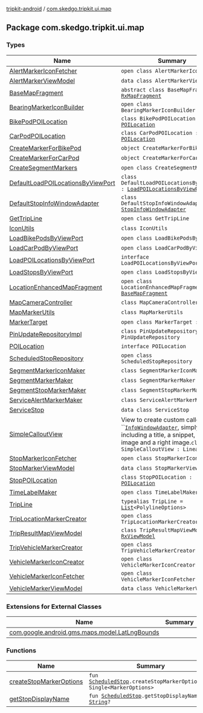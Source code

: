 [tripkit-android](../index.md) / [com.skedgo.tripkit.ui.map](./index.md)

## Package com.skedgo.tripkit.ui.map

### Types

| Name | Summary |
|---|---|
| [AlertMarkerIconFetcher](-alert-marker-icon-fetcher/index.md) | `open class AlertMarkerIconFetcher` |
| [AlertMarkerViewModel](-alert-marker-view-model/index.md) | `data class AlertMarkerViewModel` |
| [BaseMapFragment](-base-map-fragment/index.md) | `abstract class BaseMapFragment : `[`RxMapFragment`](../com.skedgo.tripkit.ui.core.rxlifecyclecomponents/-rx-map-fragment/index.md) |
| [BearingMarkerIconBuilder](-bearing-marker-icon-builder/index.md) | `open class BearingMarkerIconBuilder` |
| [BikePodPOILocation](-bike-pod-p-o-i-location/index.md) | `class BikePodPOILocation : `[`POILocation`](-p-o-i-location/index.md) |
| [CarPodPOILocation](-car-pod-p-o-i-location/index.md) | `class CarPodPOILocation : `[`POILocation`](-p-o-i-location/index.md) |
| [CreateMarkerForBikePod](-create-marker-for-bike-pod/index.md) | `object CreateMarkerForBikePod` |
| [CreateMarkerForCarPod](-create-marker-for-car-pod/index.md) | `object CreateMarkerForCarPod` |
| [CreateSegmentMarkers](-create-segment-markers/index.md) | `open class CreateSegmentMarkers` |
| [DefaultLoadPOILocationsByViewPort](-default-load-p-o-i-locations-by-view-port/index.md) | `class DefaultLoadPOILocationsByViewPort : `[`LoadPOILocationsByViewPort`](-load-p-o-i-locations-by-view-port/index.md) |
| [DefaultStopInfoWindowAdapter](-default-stop-info-window-adapter/index.md) | `class DefaultStopInfoWindowAdapter : `[`StopInfoWindowAdapter`](../com.skedgo.tripkit.ui.map.adapter/-stop-info-window-adapter/index.md) |
| [GetTripLine](-get-trip-line/index.md) | `open class GetTripLine` |
| [IconUtils](-icon-utils/index.md) | `class IconUtils` |
| [LoadBikePodsByViewPort](-load-bike-pods-by-view-port/index.md) | `open class LoadBikePodsByViewPort` |
| [LoadCarPodByViewPort](-load-car-pod-by-view-port/index.md) | `open class LoadCarPodByViewPort` |
| [LoadPOILocationsByViewPort](-load-p-o-i-locations-by-view-port/index.md) | `interface LoadPOILocationsByViewPort` |
| [LoadStopsByViewPort](-load-stops-by-view-port/index.md) | `open class LoadStopsByViewPort` |
| [LocationEnhancedMapFragment](-location-enhanced-map-fragment/index.md) | `open class LocationEnhancedMapFragment : `[`BaseMapFragment`](-base-map-fragment/index.md) |
| [MapCameraController](-map-camera-controller/index.md) | `class MapCameraController` |
| [MapMarkerUtils](-map-marker-utils/index.md) | `class MapMarkerUtils` |
| [MarkerTarget](-marker-target/index.md) | `open class MarkerTarget : Target` |
| [PinUpdateRepositoryImpl](-pin-update-repository-impl/index.md) | `class PinUpdateRepositoryImpl : PinUpdateRepository` |
| [POILocation](-p-o-i-location/index.md) | `interface POILocation` |
| [ScheduledStopRepository](-scheduled-stop-repository/index.md) | `open class ScheduledStopRepository` |
| [SegmentMarkerIconMaker](-segment-marker-icon-maker/index.md) | `class SegmentMarkerIconMaker` |
| [SegmentMarkerMaker](-segment-marker-maker/index.md) | `class SegmentMarkerMaker` |
| [SegmentStopMarkerMaker](-segment-stop-marker-maker/index.md) | `class SegmentStopMarkerMaker` |
| [ServiceAlertMarkerMaker](-service-alert-marker-maker/index.md) | `class ServiceAlertMarkerMaker` |
| [ServiceStop](-service-stop/index.md) | `data class ServiceStop` |
| [SimpleCalloutView](-simple-callout-view/index.md) | View to create custom callout in ``[`InfoWindowAdapter`](#), simply including a title, a snippet, a left image and a right image.`class SimpleCalloutView : LinearLayout` |
| [StopMarkerIconFetcher](-stop-marker-icon-fetcher/index.md) | `open class StopMarkerIconFetcher` |
| [StopMarkerViewModel](-stop-marker-view-model/index.md) | `data class StopMarkerViewModel` |
| [StopPOILocation](-stop-p-o-i-location/index.md) | `class StopPOILocation : `[`POILocation`](-p-o-i-location/index.md) |
| [TimeLabelMaker](-time-label-maker/index.md) | `open class TimeLabelMaker` |
| [TripLine](-trip-line.md) | `typealias TripLine = `[`List`](https://kotlinlang.org/api/latest/jvm/stdlib/kotlin.collections/-list/index.html)`<PolylineOptions>` |
| [TripLocationMarkerCreator](-trip-location-marker-creator/index.md) | `open class TripLocationMarkerCreator` |
| [TripResultMapViewModel](-trip-result-map-view-model/index.md) | `class TripResultMapViewModel : `[`RxViewModel`](../com.skedgo.tripkit.ui.core/-rx-view-model/index.md) |
| [TripVehicleMarkerCreator](-trip-vehicle-marker-creator/index.md) | `open class TripVehicleMarkerCreator` |
| [VehicleMarkerIconCreator](-vehicle-marker-icon-creator/index.md) | `open class VehicleMarkerIconCreator` |
| [VehicleMarkerIconFetcher](-vehicle-marker-icon-fetcher/index.md) | `open class VehicleMarkerIconFetcher` |
| [VehicleMarkerViewModel](-vehicle-marker-view-model/index.md) | `data class VehicleMarkerViewModel` |

### Extensions for External Classes

| Name | Summary |
|---|---|
| [com.google.android.gms.maps.model.LatLngBounds](com.google.android.gms.maps.model.-lat-lng-bounds/index.md) |  |

### Functions

| Name | Summary |
|---|---|
| [createStopMarkerOptions](create-stop-marker-options.md) | `fun `[`ScheduledStop`](../com.skedgo.tripkit.common.model/-scheduled-stop/index.md)`.createStopMarkerOptions(): Single<MarkerOptions>` |
| [getStopDisplayName](get-stop-display-name.md) | `fun `[`ScheduledStop`](../com.skedgo.tripkit.common.model/-scheduled-stop/index.md)`.getStopDisplayName(): `[`String`](https://kotlinlang.org/api/latest/jvm/stdlib/kotlin/-string/index.html)`?` |
